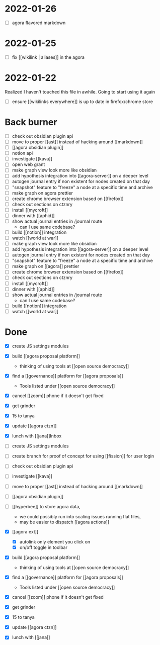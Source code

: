# 2022-01-26
- [ ] agora flavored markdown

# 2022-01-25
- [ ] fix [[wikilink | aliases]] in the agora

# 2022-01-22
Realized I haven't touched this file in awhile. Going to start using it again
- [ ] ensure [[wikilinks everywhere]] is up to date in firefox/chrome store


# Back burner
- [ ] check out obsidian plugin api
- [ ] move to proper [[ast]] instead of hacking around [[markdown]]
- [ ] [[agora obsidian plugin]]
- [ ] notion api
- [ ] investigate [[kava]]
- [ ] open web grant
- [ ] make graph view look more like obsidian
- [ ] add hypothesis integration into [[agora-server]] on a deeper level
- [ ] autogen journal entry if non existent for nodes created on that day
- [ ] "snapshot" feature to "freeze" a node at a specific time and archive
- [ ] make graph on agora prettier
- [ ] create chrome browser extension based on [[firefox]]
- [ ] check out sections on ctznry
- [ ] install [[mycroft]]
- [ ] dinner with [[aphid]]
- [ ] show actual journal entries in /journal route
	- can I use same codebase?
- [ ] build [[notion]] integration
- [ ] watch [[world at war]]
- [ ] make graph view look more like obsidian
- [ ] add hypothesis integration into [[agora-server]] on a deeper level
- [ ] autogen journal entry if non existent for nodes created on that day
- [ ] "snapshot" feature to "freeze" a node at a specific time and archive
- [ ] make graph on [[agora]] prettier
- [ ] create chrome browser extension based on [[firefox]]
- [ ] check out sections on ctznry
- [ ] install [[mycroft]]
- [ ] dinner with [[aphid]]
- [ ] show actual journal entries in /journal route
	- can I use same codebase?
- [ ] build [[notion]] integration
- [ ] watch [[world at war]]

# Done
- [x] create JS settings modules
- [x] build [[agora proposal platform]]
	- thinking of using tools at [[open source democracy]]
- [x] find a [[governance]] platform for [[agora proposals]]
	- Tools listed under [[open source democracy]]
- [x] cancel [[zoom]] phone if it doesn't get fixed
- [x] get grinder
- [x] 15 to tanya
- [x] update [[agora ctzn]]
- [x] lunch with [[jana]]Inbox
- [ ] create JS settings modules
- [ ] create branch for proof of concept for using [[fission]] for user login
- [ ] check out obsidian plugin api
- [ ] investigate [[kava]]
- [ ] move to proper [[ast]] instead of hacking around [[markdown]]
- [ ] [[agora obsidian plugin]]
- [ ] [[hyperbee]] to store agora data, 
	- we could possibly run into scaling issues running flat files, 
	- may be easier to dispatch [[agora actions]]
- [x] [[agora ext]]
	- [x] autolink only element you click on
	- [x] on/off toggle in toolbar
- [x] build [[agora proposal platform]]
	- thinking of using tools at [[open source democracy]]
- [x] find a [[governance]] platform for [[agora proposals]]
	- Tools listed under [[open source democracy]]
- [x] cancel [[zoom]] phone if it doesn't get fixed
- [x] get grinder
- [x] 15 to tanya
- [x] update [[agora ctzn]]
- [x] lunch with [[jana]]

